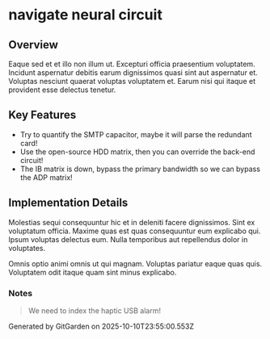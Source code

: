 # navigate neural circuit

## Overview
Eaque sed et et illo non illum ut. Excepturi officia praesentium voluptatem. Incidunt aspernatur debitis earum dignissimos quasi sint aut aspernatur et. Voluptas nesciunt quaerat voluptas voluptatem et. Earum nisi qui itaque et provident esse delectus tenetur.

## Key Features
- Try to quantify the SMTP capacitor, maybe it will parse the redundant card!
- Use the open-source HDD matrix, then you can override the back-end circuit!
- The IB matrix is down, bypass the primary bandwidth so we can bypass the ADP matrix!

## Implementation Details
Molestias sequi consequuntur hic et in deleniti facere dignissimos. Sint ex voluptatum officia. Maxime quas est quas consequuntur eum explicabo qui. Ipsum voluptas delectus eum. Nulla temporibus aut repellendus dolor in voluptates.
 Omnis optio animi omnis ut qui magnam. Voluptas pariatur eaque quas quis. Voluptatem odit itaque quam sint minus explicabo.

### Notes
> We need to index the haptic USB alarm!

Generated by GitGarden on 2025-10-10T23:55:00.553Z